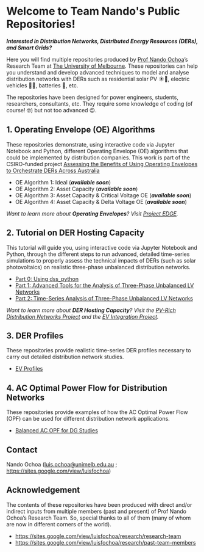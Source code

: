 # Welcome to Team Nando's Public Repositories!

***Interested in Distribution Networks, Distributed Energy Resources (DERs), and Smart Grids?***

Here you will find multiple repositories produced by [Prof Nando Ochoa](https://sites.google.com/view/luisfochoa)’s Research Team at [The University of Melbourne](https://electrical.eng.unimelb.edu.au/power-energy). These repositories can help you understand and develop advanced techniques to model and analyse distribution networks with DERs such as residential solar PV ☀️🏡, electric vehicles 🔌🚗, batteries 🔋, etc.

The repositories have been designed for power engineers, students, researchers, consultants, etc. They require some knowledge of coding (of course! 🤓) but not too advanced 😉.

## 1. Operating Envelope (OE) Algorithms
These repositories demonstrate, using interactive code via Jupyter Notebook and Python, different Operating Envelope (OE) algorithms that could be implemented by distribution companies. This work is part of the CSIRO-funded project [Assessing the Benefits of Using Operating Envelopes to Orchestrate DERs Across Australia](https://electrical.eng.unimelb.edu.au/power-energy/projects/assessing-the-benefits-of-OEs-across-Australia)
- OE Algorithm 1: Ideal (***available soon***)
- OE Algorithm 2: Asset Capacity (***available soon***)
- OE Algorithm 3: Asset Capacity & Critical Voltage OE (***available soon***)
- OE Algorithm 4: Asset Capacity & Delta Voltage OE (***available soon***)

*Want to learn more about ***Operating Envelopes***? Visit [Project EDGE](https://electrical.eng.unimelb.edu.au/power-energy/projects/project-edge).*

## 2. Tutorial on DER Hosting Capacity
This tutorial will guide you, using interactive code via Jupyter Notebook and Python, through the different steps to run advanced, detailed time-series simulations to properly assess the technical impacts of DERs (such as solar photovoltaics) on realistic three-phase unbalanced distribution networks.
- [Part 0: Using dss_python](https://github.com/Team-Nando/Tutorial-DERHostingCapacity-0-dss_python)
- [Part 1: Advanced Tools for the Analysis of Three-Phase Unbalanced LV Networks](https://github.com/Team-Nando/Tutorial-DERHostingCapacity-1-AdvancedTools_LV)
- [Part 2: Time-Series Analysis of Three-Phase Unbalanced LV Networks](https://github.com/Team-Nando/Tutorial-DERHostingCapacity-2-TimeSeries_LV)

*Want to learn more about ***DER Hosting Capacity***? Visit the [PV-Rich Distribution Networks Project](https://electrical.eng.unimelb.edu.au/power-energy/projects/project-edge) and the [EV Integration Project](https://electrical.eng.unimelb.edu.au/power-energy/projects/ev-integration).*

## 3. DER Profiles
These repositories provide realistic time-series DER profiles necessary to carry out detailed distribution network studies.
- [EV Profiles](https://github.com/Team-Nando/EV-Demand-Profiles)

## 4. AC Optimal Power Flow for Distribution Networks
These repositories provide examples of how the AC Optimal Power Flow (OPF) can be used for different distribution network applications.
- [Balanced AC OPF for DG Studies](https://github.com/Team-Nando/Balanced-AC-OPF-for-DG-Studies)

## Contact
Nando Ochoa (luis.ochoa@unimelb.edu.au ; https://sites.google.com/view/luisfochoa)

## Acknowledgement
The contents of these repositories have been produced with direct and/or indirect inputs from multiple members (past and present) of Prof Nando Ochoa’s Research Team. So, special thanks to all of them (many of whom are now in different corners of the world).

* https://sites.google.com/view/luisfochoa/research/research-team
* https://sites.google.com/view/luisfochoa/research/past-team-members

<!--
🧙 Remember, you can do mighty things with the power of [Markdown](https://docs.github.com/github/writing-on-github/getting-started-with-writing-and-formatting-on-github/basic-writing-and-formatting-syntax)
-->
